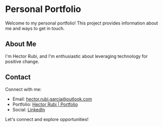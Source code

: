 # Personal Portfolio

Welcome to my personal portfolio! This project provides information about me and ways to get in touch.

## About Me

I'm Hector Rubi, and I'm enthusiastic about leveraging technology for positive change.

## Contact

Connect with me:

- Email: hector.rubi.garcia@outlook.com
- Portfolio: [Hector Rubi | Portfolio](https://hector-rubi.vercel.app/)
- Social: [LinkedIn]()

Let's connect and explore opportunities!
